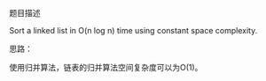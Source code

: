 题目描述

Sort a linked list in O(n log n) time using constant space complexity.

思路：

使用归并算法，链表的归并算法空间复杂度可以为O(1)。
